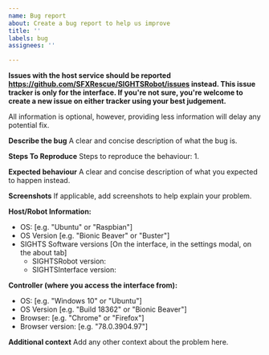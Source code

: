```yaml
---
name: Bug report
about: Create a bug report to help us improve
title: ''
labels: bug
assignees: ''

---
```


**Issues with the host service should be reported https://github.com/SFXRescue/SIGHTSRobot/issues instead. This issue tracker is only for the interface. If you're not sure, you're welcome to create a new issue on either tracker using your best judgement.**

All information is optional, however, providing less information will delay any potential fix.

**Describe the bug**
A clear and concise description of what the bug is.

**Steps To Reproduce**
Steps to reproduce the behaviour:
1. 

**Expected behaviour**
A clear and concise description of what you expected to happen instead.

**Screenshots**
If applicable, add screenshots to help explain your problem.

**Host/Robot Information:**
 - OS: [e.g. "Ubuntu" or "Raspbian"]
 - OS Version [e.g. "Bionic Beaver" or "Buster"]
 - SIGHTS Software versions [On the interface, in the settings modal, on the about tab]
   - SIGHTSRobot version:
   - SIGHTSInterface version:

**Controller (where you access the interface from):**
 - OS: [e.g. "Windows 10" or "Ubuntu"]
 - OS Version [e.g. "Build 18362" or "Bionic Beaver"]
 - Browser: [e.g. "Chrome" or "Firefox"]
 - Browser version: [e.g. "78.0.3904.97"]

**Additional context**
Add any other context about the problem here.
